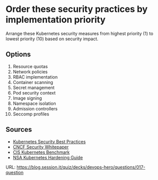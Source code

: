 # Order these security practices by implementation priority

Arrange these Kubernetes security measures from highest priority (1) to lowest priority (10) based on security impact.

## Options
1. Resource quotas
2. Network policies
3. RBAC implementation
4. Container scanning
5. Secret management
6. Pod security context
7. Image signing
8. Namespace isolation
9. Admission controllers
10. Seccomp profiles

## Sources
- [Kubernetes Security Best Practices](https://kubernetes.io/docs/concepts/security/overview/)
- [CNCF Security Whitepaper](https://github.com/cncf/tag-security/blob/main/security-whitepaper/CNCF_cloud-native-security-whitepaper-Nov2020.pdf)
- [CIS Kubernetes Benchmark](https://www.cisecurity.org/benchmark/kubernetes)
- [NSA Kubernetes Hardening Guide](https://media.defense.gov/2022/Aug/29/2003066362/-1/-1/0/CTR_KUBERNETES_HARDENING_GUIDANCE_1.2_20220829.PDF)

URL: https://blog.session.it/quiz/decks/devops-hero/questions/017-question